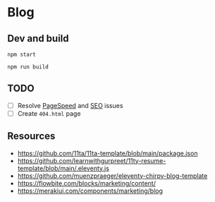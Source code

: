 # Blog

## Dev and build

```shell
npm start
```

```shell
npm run build
```

## TODO

- [ ] Resolve [PageSpeed](https://pagespeed.web.dev/analysis/http-ammar-codes/z5qnda4cbj?form_factor=desktop) and [SEO](https://seositecheckup.com/analysis) issues
- [ ] Create `404.html` page

## Resources

- https://github.com/11ta/11ta-template/blob/main/package.json
- https://github.com/learnwithgurpreet/11ty-resume-template/blob/main/.eleventy.js
- https://github.com/muenzpraeger/eleventy-chirpy-blog-template
- https://flowbite.com/blocks/marketing/content/
- https://merakiui.com/components/marketing/blog
